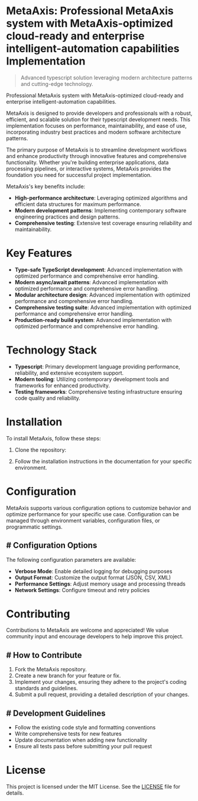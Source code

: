 <!-- fallback_MetaAxis_20250803152621_39107 -->

# MetaAxis: Professional MetaAxis system with MetaAxis-optimized cloud-ready and enterprise intelligent-automation capabilities Implementation
> Advanced typescript solution leveraging modern architecture patterns and cutting-edge technology.

Professional MetaAxis system with MetaAxis-optimized cloud-ready and enterprise intelligent-automation capabilities.

MetaAxis is designed to provide developers and professionals with a robust, efficient, and scalable solution for their typescript development needs. This implementation focuses on performance, maintainability, and ease of use, incorporating industry best practices and modern software architecture patterns.

The primary purpose of MetaAxis is to streamline development workflows and enhance productivity through innovative features and comprehensive functionality. Whether you're building enterprise applications, data processing pipelines, or interactive systems, MetaAxis provides the foundation you need for successful project implementation.

MetaAxis's key benefits include:

* **High-performance architecture**: Leveraging optimized algorithms and efficient data structures for maximum performance.
* **Modern development patterns**: Implementing contemporary software engineering practices and design patterns.
* **Comprehensive testing**: Extensive test coverage ensuring reliability and maintainability.

# Key Features

* **Type-safe TypeScript development**: Advanced implementation with optimized performance and comprehensive error handling.
* **Modern async/await patterns**: Advanced implementation with optimized performance and comprehensive error handling.
* **Modular architecture design**: Advanced implementation with optimized performance and comprehensive error handling.
* **Comprehensive testing suite**: Advanced implementation with optimized performance and comprehensive error handling.
* **Production-ready build system**: Advanced implementation with optimized performance and comprehensive error handling.

# Technology Stack

* **Typescript**: Primary development language providing performance, reliability, and extensive ecosystem support.
* **Modern tooling**: Utilizing contemporary development tools and frameworks for enhanced productivity.
* **Testing frameworks**: Comprehensive testing infrastructure ensuring code quality and reliability.

# Installation

To install MetaAxis, follow these steps:

1. Clone the repository:


2. Follow the installation instructions in the documentation for your specific environment.

# Configuration

MetaAxis supports various configuration options to customize behavior and optimize performance for your specific use case. Configuration can be managed through environment variables, configuration files, or programmatic settings.

## # Configuration Options

The following configuration parameters are available:

* **Verbose Mode**: Enable detailed logging for debugging purposes
* **Output Format**: Customize the output format (JSON, CSV, XML)
* **Performance Settings**: Adjust memory usage and processing threads
* **Network Settings**: Configure timeout and retry policies

# Contributing

Contributions to MetaAxis are welcome and appreciated! We value community input and encourage developers to help improve this project.

## # How to Contribute

1. Fork the MetaAxis repository.
2. Create a new branch for your feature or fix.
3. Implement your changes, ensuring they adhere to the project's coding standards and guidelines.
4. Submit a pull request, providing a detailed description of your changes.

## # Development Guidelines

* Follow the existing code style and formatting conventions
* Write comprehensive tests for new features
* Update documentation when adding new functionality
* Ensure all tests pass before submitting your pull request

# License

This project is licensed under the MIT License. See the [LICENSE](https://github.com/AbdullahRashid133/MetaAxis/blob/main/LICENSE) file for details.
